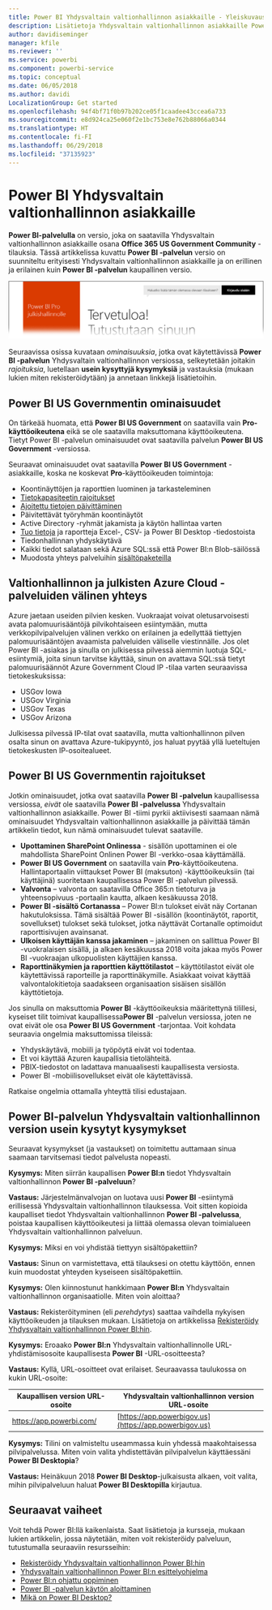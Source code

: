 ```yaml
---
title: Power BI Yhdysvaltain valtionhallinnon asiakkaille - Yleiskuvaus
description: Lisätietoja Yhdysvaltain valtionhallinnon asiakkaille Power BI US Government-palvelun ominaisuuksista ja rajoituksista
author: davidiseminger
manager: kfile
ms.reviewer: ''
ms.service: powerbi
ms.component: powerbi-service
ms.topic: conceptual
ms.date: 06/05/2018
ms.author: davidi
LocalizationGroup: Get started
ms.openlocfilehash: 94f4bf71f0b97b202ce05f1caadee43ccea6a733
ms.sourcegitcommit: e8d924ca25e060f2e1bc753e8e762b88066a0344
ms.translationtype: HT
ms.contentlocale: fi-FI
ms.lasthandoff: 06/29/2018
ms.locfileid: "37135923"
---
```

# <a name="power-bi-for-us-government-customers"></a>Power BI Yhdysvaltain valtionhallinnon asiakkaille
**Power BI-palvelulla** on versio, joka on saatavilla Yhdysvaltain valtionhallinnon asiakkaille osana **Office 365 US Government Community** -tilauksia. Tässä artikkelissa kuvattu **Power BI -palvelun** versio on suunniteltu erityisesti Yhdysvaltain valtionhallinnon asiakkaille ja on erillinen ja erilainen kuin **Power BI -palvelun** kaupallinen versio.

![](media/service-govus-overview/service_usgov_overview-1.png)

Seuraavissa osissa kuvataan *ominaisuuksia*, jotka ovat käytettävissä **Power BI -palvelun** Yhdysvaltain valtionhallinnon versiossa, selkeytetään joitakin *rajoituksia*, luetellaan **usein kysyttyjä kysymyksiä** ja vastauksia (mukaan lukien miten rekisteröidytään) ja annetaan linkkejä lisätietoihin.

## <a name="features-of-power-bi-us-government"></a>Power BI US Governmentin ominaisuudet
On tärkeää huomata, että **Power BI US Government** on saatavilla vain **Pro-käyttöoikeutena** eikä se ole saatavilla maksuttomana käyttöoikeutena. Tietyt Power BI -palvelun ominaisuudet ovat saatavilla palvelun **Power BI US Government** -versiossa.

Seuraavat ominaisuudet ovat saatavilla **Power BI US Government** -asiakkaille, koska ne koskevat **Pro**-käyttöoikeuden toimintoja:

* Koontinäyttöjen ja raporttien luominen ja tarkasteleminen
* [Tietokapasiteetin rajoitukset](service-admin-manage-your-data-storage-in-power-bi.md)
* [Ajoitettu tietojen päivittäminen](refresh-data.md)
* Päivitettävät työryhmän koontinäytöt
* Active Directory -ryhmät jakamista ja käytön hallintaa varten
* [Tuo tietoja](service-get-data.md) ja raportteja Excel-, CSV- ja Power BI Desktop -tiedostoista
* Tiedonhallinnan yhdyskäytävä
* Kaikki tiedot salataan sekä Azure SQL:ssä että Power BI:n Blob-säilössä
* Muodosta yhteys palveluihin [sisältöpaketeilla](service-connect-to-services.md)

## <a name="connectivity-between-government-and-public-azure-cloud-services"></a>Valtionhallinnon ja julkisten Azure Cloud -palveluiden välinen yhteys 

Azure jaetaan useiden pilvien kesken. Vuokraajat voivat oletusarvoisesti avata palomuurisääntöjä pilvikohtaiseen esiintymään, mutta verkkopilvipalvelujen välinen verkko on erilainen ja edellyttää tiettyjen palomuurisääntöjen avaamista palveluiden väliselle viestinnälle. Jos olet Power BI -asiakas ja sinulla on julkisessa pilvessä aiemmin luotuja SQL-esiintymiä, joita sinun tarvitse käyttää, sinun on avattava SQL:ssä tietyt palomuurisäännöt Azure Government Cloud IP -tilaa varten seuraavissa tietokeskuksissa:

* USGov Iowa
* USGov Virginia
* USGov Texas
* USGov Arizona

Julkisessa pilvessä IP-tilat ovat saatavilla, mutta valtionhallinnon pilven osalta sinun on avattava Azure-tukipyyntö, jos haluat pyytää yllä lueteltujen tietokeskusten IP-osoitealueet. 


## <a name="limitations-of-power-bi-us-government"></a>Power BI US Governmentin rajoitukset
Jotkin ominaisuudet, jotka ovat saatavilla **Power BI -palvelun** kaupallisessa versiossa, *eivät* ole saatavilla **Power BI -palvelussa** Yhdysvaltain valtionhallinnon asiakkaille. Power BI -tiimi pyrkii aktiivisesti saamaan nämä ominaisuudet Yhdysvaltain valtionhallinnon asiakkaille ja päivittää tämän artikkelin tiedot, kun nämä ominaisuudet tulevat saataville.

* **Upottaminen SharePoint Onlinessa** - sisällön upottaminen ei ole mahdollista SharePoint Onlinen Power BI -verkko-osaa käyttämällä.
* **Power BI US Government** on saatavilla vain **Pro**-käyttöoikeutena. Hallintaportaalin viittaukset Power BI (maksuton) -käyttöoikeuksiin (tai käyttäjinä) suoritetaan kaupallisessa Power BI -palvelun pilvessä.
* **Valvonta** – valvonta on saatavilla Office 365:n tietoturva ja yhteensopivuus -portaalin kautta, alkaen kesäkuussa 2018.
* **Power BI -sisältö Cortanassa** – Power BI:n tulokset eivät näy Cortanan hakutuloksissa. Tämä sisältää Power BI -sisällön (koontinäytöt, raportit, sovellukset) tulokset sekä tulokset, jotka näyttävät Cortanalle optimoidut raporttisivujen avainsanat.
* **Ulkoisen käyttäjän kanssa jakaminen** – jakaminen on sallittua Power BI -vuokralaisen sisällä, ja alkaen kesäkuussa 2018 voita jakaa myös Power BI -vuokraajan ulkopuolisten käyttäjien kanssa.
* **Raporttinäkymien ja raporttien käyttötilastot** – käyttötilastot eivät ole käytettävissä raporteille ja raporttinäkymille. Asiakkaat voivat käyttää valvontalokitietoja saadakseen organisaation sisäisen sisällön käyttötietoja.

Jos sinulla on maksuttomia **Power BI** -käyttöoikeuksia määritettynä tilillesi, kyseiset tilit toimivat kaupallisessa**Power BI** -palvelun versiossa, joten ne ovat eivät ole osa **Power BI US Government** -tarjontaa. Voit kohdata seuraavia ongelmia maksuttomissa tileissä:

* Yhdyskäytävä, mobiili ja työpöytä eivät voi todentaa.
* Et voi käyttää Azuren kaupallisia tietolähteitä.
* PBIX-tiedostot on ladattava manuaalisesti kaupallisesta versiosta.
* Power BI -mobiilisovellukset eivät ole käytettävissä.

Ratkaise ongelmia ottamalla yhteyttä tilisi edustajaan.

## <a name="frequently-asked-questions-faq-for-the-us-government-version-of-the-power-bi-service"></a>Power BI-palvelun Yhdysvaltain valtionhallinnon version usein kysytyt kysymykset
Seuraavat kysymykset (ja vastaukset) on toimitettu auttamaan sinua saamaan tarvitsemasi tiedot palvelusta nopeasti.

**Kysymys:** Miten siirrän kaupallisen **Power BI:n** tiedot Yhdysvaltain valtionhallinnon **Power BI -palveluun**?

**Vastaus:** Järjestelmänvalvojan on luotava uusi **Power BI** -esiintymä erillisessä Yhdysvaltain valtionhallinnon tilauksessa. Voit sitten kopioida kaupalliset tiedot Yhdysvaltain valtionhallinnon **Power BI -palvelussa**, poistaa kaupallisen käyttöoikeutesi ja liittää olemassa olevan toimialueen Yhdysvaltain valtionhallinnon palveluun.

**Kysymys:** Miksi en voi yhdistää tiettyyn sisältöpakettiin?

**Vastaus:** Sinun on varmistettava, että tilauksesi on otettu käyttöön, ennen kuin muodostat yhteyden kyseiseen sisältöpakettiin.

**Kysymys:** Olen kiinnostunut hankkimaan **Power BI:n** Yhdysvaltain valtionhallinnon organisaatiolle. Miten voin aloittaa?

**Vastaus:** Rekisteröityminen (eli *perehdytys*) saattaa vaihdella nykyisen käyttöoikeuden ja tilauksen mukaan. Lisätietoja on artikkelissa [Rekisteröidy Yhdysvaltain valtionhallinnon Power BI:hin](service-govus-signup.md).

**Kysymys:** Eroaako **Power BI:n** Yhdysvaltain valtionhallinnolle URL-yhdistämisosoite kaupallisesta **Power BI** -URL-osoitteesta?

**Vastaus:** Kyllä, URL-osoitteet ovat erilaiset. Seuraavassa taulukossa on kukin URL-osoite:

| Kaupallisen version URL-osoite | Yhdysvaltain valtionhallinnon version URL-osoite |
| --- | --- |
| https://app.powerbi.com/ |[https://app.powerbigov.us](https://app.powerbigov.us) |

**Kysymys:** Tilini on valmisteltu useammassa kuin yhdessä maakohtaisessa pilvipalvelussa. Miten voin valita yhdistettävän pilvipalvelun käyttäessäni **Power BI Desktopia**?

**Vastaus:** Heinäkuun 2018 **Power BI Desktop**-julkaisusta alkaen, voit valita, mihin pilvipalveluun haluat **Power BI Desktopilla** kirjautua.


## <a name="next-steps"></a>Seuraavat vaiheet
Voit tehdä Power BI:llä kaikenlaista. Saat lisätietoja ja kursseja, mukaan lukien artikkelin, jossa näytetään, miten voit rekisteröidy palveluun, tutustumalla seuraaviin resursseihin:

* [Rekisteröidy Yhdysvaltain valtionhallinnon Power BI:hin](service-govus-signup.md)
* <a href="https://channel9.msdn.com/Blogs/Azure/Cognitive-Services-HDInsight-and-Power-BI-on-Azure-Government">Yhdysvaltain valtionhallinnon Power BI:n esittelyohjelma</a>
* [Power BI:n ohjattu oppiminen](guided-learning/gettingstarted.yml?tutorial-step=1)
* [Power BI -palvelun käytön aloittaminen](service-get-started.md)
* [Mikä on Power BI Desktop?](desktop-what-is-desktop.md)


